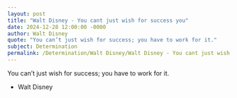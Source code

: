 ```yaml
---
layout: post
title: "Walt Disney - You cant just wish for success you"
date: 2024-12-28 12:00:00 -0000
author: Walt Disney
quote: "You can’t just wish for success; you have to work for it."
subject: Determination
permalink: /Determination/Walt Disney/Walt Disney - You cant just wish for success you
---
```


You can’t just wish for success; you have to work for it.

- Walt Disney
